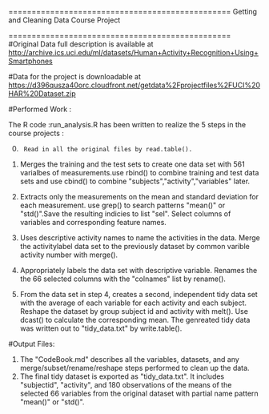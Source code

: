 

================================================
Getting and Cleaning Data Course Project

================================================
#Original Data full description is available at 
http://archive.ics.uci.edu/ml/datasets/Human+Activity+Recognition+Using+Smartphones

#Data for the project is downloadable at 
https://d396qusza40orc.cloudfront.net/getdata%2Fprojectfiles%2FUCI%20HAR%20Dataset.zip

 
#Performed Work :

The R code :run_analysis.R has been written to realize the 5 steps in the course projects :

0.      Read in all the original files by read.table().

1.	Merges the training and the test sets to create one data set with 561 varialbes of measurements.use rbind() to combine training and test data sets and use cbind() to combine "subjects","activity","variables" later.
       
2.	Extracts only the measurements on the mean and standard deviation for each measurement. use grep() to search patterns "mean()" or "std()".Save the resulting indicies to list "sel". Select columns of variables and corresponding feature names.

3.	Uses descriptive activity names to name the activities in the data. Merge the activitylabel data set to the previously dataset by common varible activity number with merge(). 

4.	Appropriately labels the data set with descriptive variable. Renames the the 66 selected columns with the "colnames" list by rename().

5.	From the data set in step 4, creates a second, independent tidy data set with the average of each variable for each activity and each subject. Reshape the dataset by group subject id and activity with melt(). Use dcast() to calculate the corresponding mean. The genreated tidy data was written out to "tidy_data.txt" by write.table().

#Output Files:
1.	The "CodeBook.md" describes all the variables, datasets, and any merge/subset/rename/reshape steps performed to clean up the data.
2.	The final tidy dataset is exported as "tidy_data.txt". It includes "subjectid", "activity", and 180 observations of the means of the selected 66 variables from the original dataset with partial name pattern "mean()" or "std()".